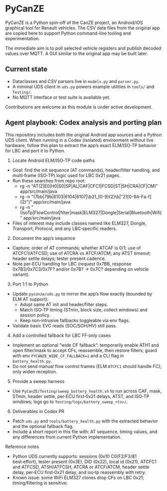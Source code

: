 # PyCanZE

PyCanZE is a Python spin-off of the CanZE project, an Android/iOS graphical
tool for Renault vehicles. The CSV data files from the original app are copied
here to support Python command-line tooling and experimentation.

The immediate aim is to poll selected vehicle registers and publish decoded
values over MQTT. A GUI similar to the original app may be built later.

## Current state

- Dataclasses and CSV parsers live in `models.py` and `parser.py`.
- A minimal UDS client in `uds.py` powers example utilities in `tools/` and
  `Testing/`.
- No MQTT interface or test suite is available yet.

Contributions are welcome as this module is under active development.


## Agent playbook: Codex analysis and porting plan

This repository includes both the original Android app sources and a Python UDS client. When running in a Codex (isolated) environment without live hardware, follow this plan to extract the app’s exact ELM/ISO‑TP behavior for LBC and port it to Python.

1) Locate Android ELM/ISO‑TP code paths
- Goal: find the init sequence (AT commands), header/filter handling, and multi‑frame (ISO‑TP) logic used for LBC 0x21 pages.
- Run these searches from repo root:
  - rg -n "AT(Z|E0|H0|S0|SP|AL|CAF|CFC1|FCSD|ST|SH|CRA|CF|CM)" app/src/main/java
  - rg -n "(7bb|79b|6103|6104|6107|\\b21_[0-9]{2}\\b|\"21[0-9A-Fa-f]{2}\")" app/src/main/java
  - rg -n "(IsoTp|FlowControl|filter|mask|ELM327|Dongle|Serial|Bluetooth|Wifi)" app/src/main/java
- Files of interest may include classes named like ELM327, Dongle, Transport, Protocol, and any LBC‑specific readers.

2) Document the app’s sequence
- Capture: order of AT commands; whether ATCAF is 0/1; use of ATCFC1/ATFCSD; use of ATCRA vs ATCF/ATCM; any ATST timeout; header settle delays; tester present cadence.
- Note per‑ECU handling for LBC (request 0x7BB, response 0x7B3/0x7C3/0x7F? and/or 0x7B? → 0x7C? depending on vehicle variant).

3) Port 1:1 to Python
- Update `pycanze/uds.py` to mirror the app’s flow exactly (bounded by ELM AT support):
  - Adopt same AT init and header/filter steps.
  - Match ISO‑TP timing (STmin, block size, collect windows) and session policy.
  - Keep non‑intrusive fallbacks toggleable via env flags.
- Validate basic EVC reads (SOC/SOH/HV) still pass.

4) Add a controlled fallback for LBC FF‑only cases
- Implement an optional “wide CF fallback”: temporarily enable ATH1 and open filter/mask to accept CFs, reassemble, then restore filters; guard with env `PYCANZE_WIDE_CF_FALLBACK=1` and a CLI flag in `battery_health.py`.
- Do not send manual flow control frames (ELM `ATCFC1` should handle FC); only widen reception.

5) Provide a sweep harness
- Use `PyCanZE/Testing/sweep_battery_health.sh` to run across CAF, mask, STmin, header settle, per‑ECU first‑0x21 delays, ATST, and ISO‑TP windows; logs go to `Testing/logs/battery_sweep_<ts>/`.

6) Deliverables in Codex PR
- Patch `uds.py` and `tools/battery_health.py` with the extracted behavior and the optional fallback flag.
- Include a short report in this file with: AT sequence, timing values, and any differences from current Python implementation.

Reference notes
- Python UDS currently supports: sessions (0x10 C0/F2/F3/81 best‑effort), tester present (0x3E), DID (0x22), local id (0x21), ATCFC1 and ATFCSD, ATSH/ATFCSH, ATCRA or ATCF/ATCM, header settle delay, per‑ECU first‑0x21 delay, and iso‑tp reassembly with retry.
- Known issue: some WiFi ELM327 clones drop CFs on LBC 0x21; timing/filtering is sensitive.

